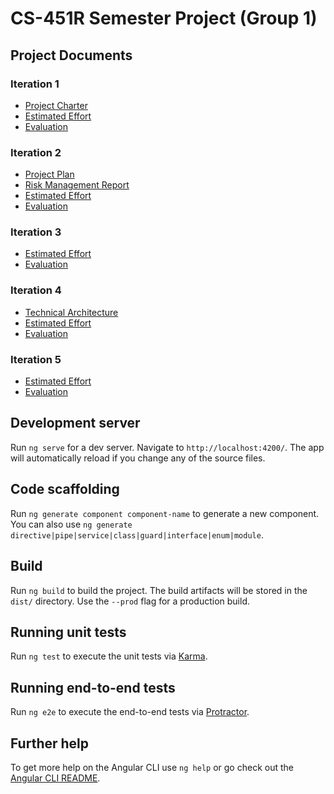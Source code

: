 # CS-451R Semester Project (Group 1)
## Project Documents
### Iteration 1
* [Project Charter](docs/Charter.pdf)
* [Estimated Effort](docs/Iteration-1_Estimated_Effort.xlsx)
* [Evaluation](docs/Iteration-1_Evaluation.pdf)
### Iteration 2
* [Project Plan](docs/Project_Plan.pdf)
* [Risk Management Report](docs/Risk_Management_Report.pdf)
* [Estimated Effort](docs/Iteration-2_Estimated_Effort.xlsx)
* [Evaluation](docs/Iteration-2_Evaluation.pdf)
### Iteration 3
* [Estimated Effort](docs/Iteration-3_Estimated_Effort.xlsx)
* [Evaluation](docs/Iteration-3_Evaluation.pdf)
### Iteration 4
* [Technical Architecture](docs/Technical_Architecture.pdf)
* [Estimated Effort](docs/Iteration-4_Estimated_Effort.xlsx)
* [Evaluation](docs/Iteration-4_Evaluation.pdf)
### Iteration 5
* [Estimated Effort](docs/Iteration-5_Estimated_Effort.xlsx)
* [Evaluation](docs/Iteration-5_Evaluation.pdf)
## Development server

Run `ng serve` for a dev server. Navigate to `http://localhost:4200/`. The app will automatically reload if you change any of the source files.

## Code scaffolding

Run `ng generate component component-name` to generate a new component. You can also use `ng generate directive|pipe|service|class|guard|interface|enum|module`.

## Build

Run `ng build` to build the project. The build artifacts will be stored in the `dist/` directory. Use the `--prod` flag for a production build.

## Running unit tests

Run `ng test` to execute the unit tests via [Karma](https://karma-runner.github.io).

## Running end-to-end tests

Run `ng e2e` to execute the end-to-end tests via [Protractor](http://www.protractortest.org/).

## Further help

To get more help on the Angular CLI use `ng help` or go check out the [Angular CLI README](https://github.com/angular/angular-cli/blob/master/README.md).
